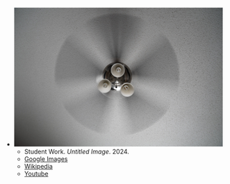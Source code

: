 - ![This is a test image.](../_images/test.jpg)
  - Student Work. _Untitled Image_. 2024.
  - [Google Images](http://www.google.com/search?q=Diane+Arbus+photographer&tbm=isch)
  - [Wikipedia](http://en.wikipedia.org/wiki/Diane_Arbus)
  - [Youtube](https://www.youtube.com/watch?v=wKXwCctBLQU)
